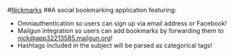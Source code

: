 #[Nickmarks](http://nickmarks.herokuapp.com/)
##A social bookmarking application featuring: 

- Omniauthentication so users can sign up via email address or Facebook!
- Mailgun integration so users can add bookmarks by forwarding them to nick@app32213585.mailgun.org!
- Hashtags included in the subject will be parsed as categorical tags!